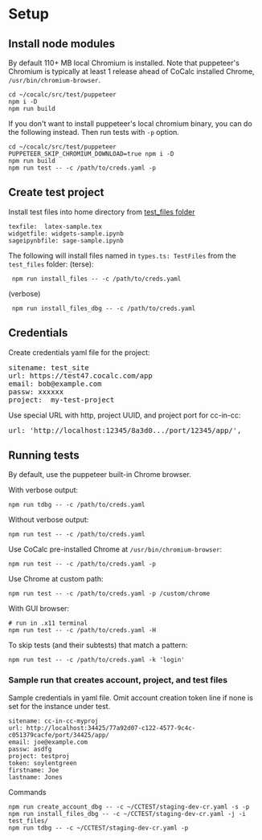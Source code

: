 # Setup

## Install node modules

By default 110+ MB local Chromium is installed. Note that puppeteer's Chromium is typically at least 1 release ahead of CoCalc installed Chrome, `/usr/bin/chromium-browser`.

```
cd ~/cocalc/src/test/puppeteer
npm i -D
npm run build
```

If you don't want to install puppeteer's local chromium binary, you can do the following instead.
Then run tests with `-p` option.

```
cd ~/cocalc/src/test/puppeteer
PUPPETEER_SKIP_CHROMIUM_DOWNLOAD=true npm i -D
npm run build
npm run test -- -c /path/to/creds.yaml -p
```


## Create test project

Install test files into home directory from [test_files folder](https://cocalc.com/projects/77a92d07-c122-4577-9c4c-c051379cacfe/files/CCTEST/TEST_FILES/?session=default)

```
texfile:  latex-sample.tex
widgetfile: widgets-sample.ipynb
sageipynbfile: sage-sample.ipynb
```

The following will install files named in `types.ts: TestFiles` from the `test_files` folder:
(terse):
```
 npm run install_files -- -c /path/to/creds.yaml
```
(verbose)
```
 npm run install_files_dbg -- -c /path/to/creds.yaml
```

## Credentials

Create credentials yaml file for the project:

<pre>
sitename: test_site
url: https://test47.cocalc.com/app
email: bob@example.com
passw: xxxxxx
project:  my-test-project
</pre>

Use special URL with http, project UUID, and project port for cc-in-cc:
<pre>
url: 'http://localhost:12345/8a3d0.../port/12345/app/',
</pre>

## Running tests

By default, use the puppeteer built-in Chrome browser.

With verbose output:
```
npm run tdbg -- -c /path/to/creds.yaml
```

Without verbose output:
```
npm run test -- -c /path/to/creds.yaml
```

Use CoCalc pre-installed Chrome at `/usr/bin/chromium-browser`:
```
npm run test -- -c /path/to/creds.yaml -p
```

Use Chrome at custom path:
```
npm run test -- -c /path/to/creds.yaml -p /custom/chrome
```

With GUI browser:
```
# run in .x11 terminal
npm run test -- -c /path/to/creds.yaml -H
```

To skip tests (and their subtests) that match a pattern:
```
npm run test -- -c /path/to/creds.yaml -k 'login'
```

### Sample run that creates account, project, and test files

Sample credentials in yaml file. Omit account creation token line if none is set for the instance under test.
```
sitename: cc-in-cc-myproj
url: http://localhost:34425/77a92d07-c122-4577-9c4c-c051379cacfe/port/34425/app/
email: joe@example.com
passw: asdfg
project: testproj
token: soylentgreen
firstname: Joe
lastname: Jones
```

Commands
```
npm run create_account_dbg -- -c ~/CCTEST/staging-dev-cr.yaml -s -p
npm run install_files_dbg -- -c ~/CCTEST/staging-dev-cr.yaml -j -i test_files/
npm run tdbg -- -c ~/CCTEST/staging-dev-cr.yaml -p
